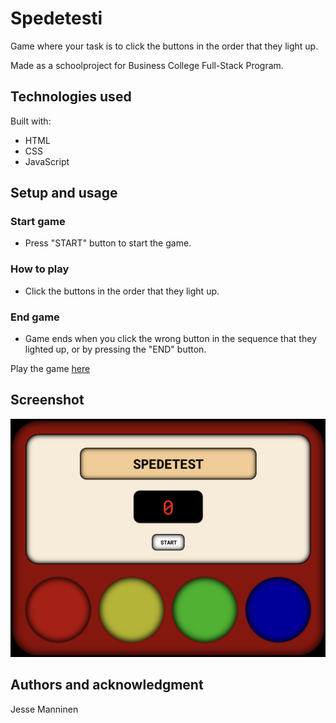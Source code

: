 # Spedetesti

Game where your task is to click the buttons in the order that they light up.

Made as a schoolproject for Business College Full-Stack Program.

## Technologies used

Built with:

- HTML
- CSS
- JavaScript

## Setup and usage

### Start game

- Press "START" button to start the game.

### How to play

- Click the buttons in the order that they light up.

### End game

- Game ends when you click the wrong button in the sequence that they lighted up, or by pressing the "END" button.

Play the game [here](https://public.bc.fi/s2300208/speedgame/)

## Screenshot

![screenshot](screenshot.png)

## Authors and acknowledgment

Jesse Manninen
